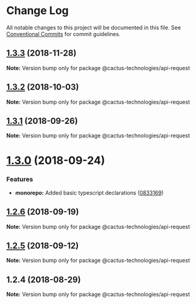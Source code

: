 # Change Log

All notable changes to this project will be documented in this file.
See [Conventional Commits](https://conventionalcommits.org) for commit guidelines.

## [1.3.3](http://cactus-bk@dev.azure.com:cactus-bk/cactus-tools/_git/utils-monorepo/compare/@cactus-technologies/api-request@1.3.2...@cactus-technologies/api-request@1.3.3) (2018-11-28)

**Note:** Version bump only for package @cactus-technologies/api-request

<a name="1.3.2"></a>

## [1.3.2](https://github.com/CactusTechnologies/cactus-utils/compare/@cactus-technologies/api-request@1.3.1...@cactus-technologies/api-request@1.3.2) (2018-10-03)

**Note:** Version bump only for package @cactus-technologies/api-request

<a name="1.3.1"></a>

## [1.3.1](https://github.com/CactusTechnologies/cactus-utils/compare/@cactus-technologies/api-request@1.3.0...@cactus-technologies/api-request@1.3.1) (2018-09-26)

**Note:** Version bump only for package @cactus-technologies/api-request

<a name="1.3.0"></a>

# [1.3.0](https://github.com/CactusTechnologies/cactus-utils/compare/@cactus-technologies/api-request@1.2.6...@cactus-technologies/api-request@1.3.0) (2018-09-24)

### Features

-   **monorepo:** Added basic typescript declarations ([0833169](https://github.com/CactusTechnologies/cactus-utils/commit/0833169))

<a name="1.2.6"></a>

## [1.2.6](https://github.com/CactusTechnologies/cactus-utils/compare/@cactus-technologies/api-request@1.2.5...@cactus-technologies/api-request@1.2.6) (2018-09-19)

**Note:** Version bump only for package @cactus-technologies/api-request

<a name="1.2.5"></a>

## [1.2.5](https://github.com/CactusTechnologies/cactus-utils/compare/@cactus-technologies/api-request@1.2.4...@cactus-technologies/api-request@1.2.5) (2018-09-12)

**Note:** Version bump only for package @cactus-technologies/api-request

<a name="1.2.4"></a>

## 1.2.4 (2018-08-29)

**Note:** Version bump only for package @cactus-technologies/api-request

